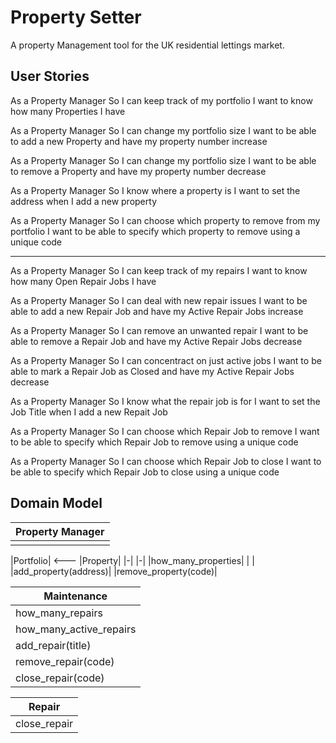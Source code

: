 # Property Setter #

A property Management tool for the UK residential lettings market.

## User Stories ##

As a Property Manager
So I can keep track of my portfolio
I want to know how many Properties I have

As a Property Manager
So I can change my portfolio size
I want to be able to add a new Property and have my property number increase

As a Property Manager
So I can change my portfolio size
I want to be able to remove a Property and have my property number decrease

As a Property Manager
So I know where a property is
I want to set the address when I add a new property

As a Property Manager
So I can choose which property to remove from my portfolio
I want to be able to specify which property to remove using a unique code

-----------------

As a Property Manager
So I can keep track of my repairs
I want to know how many Open Repair Jobs I have

As a Property Manager
So I can deal with new repair issues
I want to be able to add a new Repair Job and have my Active Repair Jobs increase

As a Property Manager
So I can remove an unwanted repair
I want to be able to remove a Repair Job and have my Active Repair Jobs decrease

As a Property Manager
So I can concentract on just active jobs
I want to be able to mark a Repair Job as Closed and have my Active Repair Jobs decrease

As a Property Manager
So I know what the repair job is for
I want to set the Job Title when I add a new Repait Job

As a Property Manager
So I can choose which Repair Job to remove
I want to be able to specify which Repair Job to remove using a unique code

As a Property Manager
So I can choose which Repair Job to close
I want to be able to specify which Repair Job to close using a unique code

## Domain Model ##

|Property Manager|
|-|
| |

|Portfolio| <--- |Property|
|-| |-|
|how_many_properties| | |
|add_property(address)|
|remove_property(code)|

|Maintenance|
|-|
|how_many_repairs|
|how_many_active_repairs|
|add_repair(title)|
|remove_repair(code)|
|close_repair(code)|

|Repair|
|-|
|close_repair|
